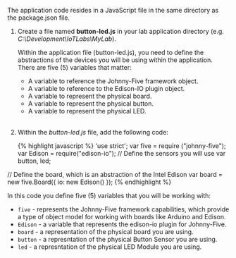 The application code resides in a JavaScript file in the same directory as the package.json file.

1. Create a file named __button-led.js__ in your lab application directory (e.g. _C:\Development\IoTLabs\MyLab_).

    Within the application file (button-led.js), you need to define the abstractions of the devices you will be using within the application. There are five (5) variables that matter:

    * A variable to reference the Johnny-Five framework object.
    * A variable to reference to the Edison-IO plugin object.
    * A variable to represent the physical board.
    * A variable to represent the physical button.
    * A variable to represent the physical LED.<br/><br/>

2. Within the _button-led.js_ file, add the following code:

    {% highlight javascript %}
    'use strict';
var five = require ("johnny-five"); 
var Edison = require("edison-io");
// Define the sensors you will use
var button, led;

// Define the board, which is an abstraction of the Intel Edison
var board = new five.Board({
    io: new Edison()
});
    {% endhighlight %}

In this code you define five (5) variables that you will be working with:

* `five` - represents the Johnny-Five framework capabilities, which provide a type of object model for working with boards like Arduino and Edison.
* `Edison` - a variable that represents the edison-io plugin for Johnny-Five.
* `board` - a representation of the physical board you are using.
* `button` - a represntation of the physical Button Sensor you are using.
* `led` - a represntation of the physical LED Module you are using.